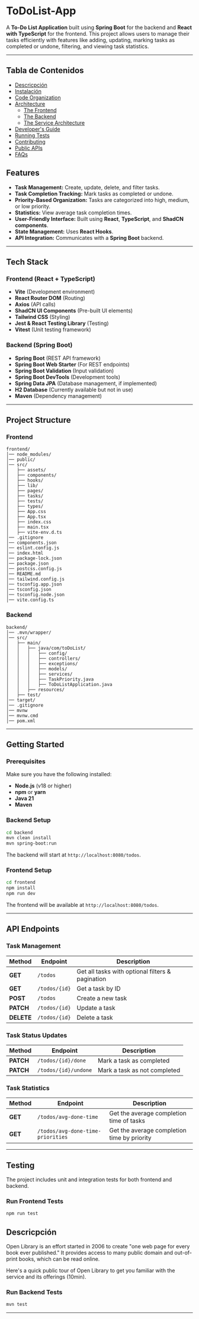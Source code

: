 # ToDoList-App

A **To-Do List Application** built using **Spring Boot** for the backend and **React with TypeScript** for the frontend. This project allows users to manage their tasks efficiently with features like adding, updating, marking tasks as completed or undone, filtering, and viewing task statistics.

---
## Tabla de Contenidos
   - [Descricpción](#Descricpción)
   - [Instalación](#installation)
   - [Code Organization](#code-organization)
   - [Architecture](#architecture)
     - [The Frontend](https://github.com/internetarchive/openlibrary/wiki/Frontend-Guide)
     - [The Backend](#the-backend)
     - [The Service Architecture](https://github.com/internetarchive/openlibrary/wiki/Production-Service-Architecture)
   - [Developer's Guide](#developers-guide)
   - [Running Tests](#running-tests)
   - [Contributing](#contributing)
   - [Public APIs](https://openlibrary.org/developers/api)
   - [FAQs](https://openlibrary.org/help/faq)

## Features

- **Task Management:** Create, update, delete, and filter tasks.
- **Task Completion Tracking:** Mark tasks as completed or undone.
- **Priority-Based Organization:** Tasks are categorized into high, medium, or low priority.
- **Statistics:** View average task completion times.
- **User-Friendly Interface:** Built using **React**, **TypeScript**, and **ShadCN components**.
- **State Management:** Uses **React Hooks**.
- **API Integration:** Communicates with a **Spring Boot** backend.

---

## Tech Stack

### Frontend (React + TypeScript)
- **Vite** (Development environment)
- **React Router DOM** (Routing)
- **Axios** (API calls)
- **ShadCN UI Components** (Pre-built UI elements)
- **Tailwind CSS** (Styling)
- **Jest & React Testing Library** (Testing)
- **Vitest** (Unit testing framework)

### Backend (Spring Boot)
- **Spring Boot** (REST API framework)
- **Spring Boot Web Starter** (For REST endpoints)
- **Spring Boot Validation** (Input validation)
- **Spring Boot DevTools** (Development tools)
- **Spring Data JPA** (Database management, if implemented)
- **H2 Database** (Currently available but not in use)
- **Maven** (Dependency management)

---

## Project Structure

### Frontend
```
frontend/
│── node_modules/
│── public/
│── src/
│   ├── assets/
│   ├── components/
│   ├── hooks/
│   ├── lib/
│   ├── pages/
│   ├── tasks/
│   ├── tests/
│   ├── types/
│   ├── App.css
│   ├── App.tsx
│   ├── index.css
│   ├── main.tsx
│   ├── vite-env.d.ts
│── .gitignore
│── components.json
│── eslint.config.js
│── index.html
│── package-lock.json
│── package.json
│── postcss.config.js
│── README.md
│── tailwind.config.js
│── tsconfig.app.json
│── tsconfig.json
│── tsconfig.node.json
│── vite.config.ts

```

### Backend
```
backend/
│── .mvn/wrapper/
│── src/
│   ├── main/
│   │   ├── java/com/toDoList/
│   │   │   ├── config/
│   │   │   ├── controllers/
│   │   │   ├── exceptions/
│   │   │   ├── models/
│   │   │   ├── services/
│   │   │   ├── TaskPriority.java
│   │   │   ├── ToDoListApplication.java
│   │   ├── resources/
│   ├── test/
│── target/
│── .gitignore
│── mvnw
│── mvnw.cmd
│── pom.xml

```

---

## Getting Started

### Prerequisites
Make sure you have the following installed:
- **Node.js** (v18 or higher)
- **npm** or **yarn**
- **Java 21**
- **Maven**

### Backend Setup
```sh
cd backend
mvn clean install
mvn spring-boot:run
```
The backend will start at `http://localhost:8080/todos`.

### Frontend Setup
```sh
cd frontend
npm install
npm run dev
```
The frontend will be available at `http://localhost:8080/todos`.

---

##  API Endpoints

### Task Management
| Method | Endpoint | Description |
|--------|---------|-------------|
| **GET** | `/todos` | Get all tasks with optional filters & pagination |
| **GET** | `/todos/{id}` | Get a task by ID |
| **POST** | `/todos` | Create a new task |
| **PATCH** | `/todos/{id}` | Update a task |
| **DELETE** | `/todos/{id}` | Delete a task |

### Task Status Updates
| Method | Endpoint | Description |
|--------|---------|-------------|
| **PATCH** | `/todos/{id}/done` | Mark a task as completed |
| **PATCH** | `/todos/{id}/undone` | Mark a task as not completed |

### Task Statistics
| Method | Endpoint | Description |
|--------|---------|-------------|
| **GET** | `/todos/avg-done-time` | Get the average completion time of tasks |
| **GET** | `/todos/avg-done-time-priorities` | Get the average completion time by priority |

---

## Testing
The project includes unit and integration tests for both frontend and backend.

### Run Frontend Tests
```sh
npm run test
```

## Descricpción

Open Library is an effort started in 2006 to create "one web page for every book ever published." It provides access to many public domain and out-of-print books, which can be read online.

Here's a quick public tour of Open Library to get you familiar with the service and its offerings (10min).


### Run Backend Tests
```sh
mvn test
```

---


